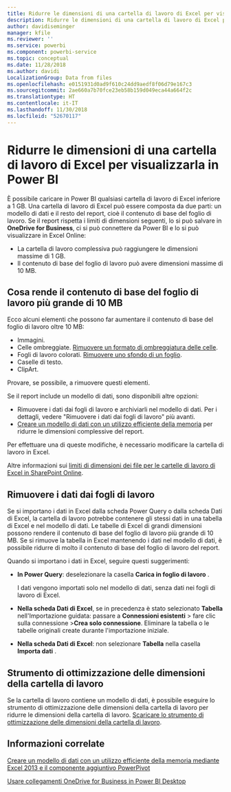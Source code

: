 ```yaml
---
title: Ridurre le dimensioni di una cartella di lavoro di Excel per visualizzarla in Power BI
description: Ridurre le dimensioni di una cartella di lavoro di Excel per visualizzarla in Power BI
author: davidiseminger
manager: kfile
ms.reviewer: ''
ms.service: powerbi
ms.component: powerbi-service
ms.topic: conceptual
ms.date: 11/28/2018
ms.author: davidi
LocalizationGroup: Data from files
ms.openlocfilehash: e0151931d0ad9f610c24dd9aedf8f06d79e167c3
ms.sourcegitcommit: 2ae660a7b70fce23eb58b159d049eca44a664f2c
ms.translationtype: HT
ms.contentlocale: it-IT
ms.lasthandoff: 11/30/2018
ms.locfileid: "52670117"
---
```

# <a name="reduce-the-size-of-an-excel-workbook-to-view-it-in-power-bi"></a>Ridurre le dimensioni di una cartella di lavoro di Excel per visualizzarla in Power BI
È possibile caricare in Power BI qualsiasi cartella di lavoro di Excel inferiore a 1 GB. Una cartella di lavoro di Excel può essere composta da due parti: un modello di dati e il resto del report, cioè il contenuto di base del foglio di lavoro. Se il report rispetta i limiti di dimensioni seguenti, lo si può salvare in **OneDrive for Business**, ci si può connettere da Power BI e lo si può visualizzare in Excel Online:

* La cartella di lavoro complessiva può raggiungere le dimensioni massime di 1 GB.
* Il contenuto di base del foglio di lavoro può avere dimensioni massime di 10 MB.

## <a name="what-makes-core-worksheet-contents-larger-than-10-mb"></a>Cosa rende il contenuto di base del foglio di lavoro più grande di 10 MB
Ecco alcuni elementi che possono far aumentare il contenuto di base del foglio di lavoro oltre 10 MB:

* Immagini.
* Celle ombreggiate. [Rimuovere un formato di ombreggiatura delle celle](https://support.office.com/article/Add-or-change-the-background-color-of-cells-ac10f131-b847-428f-b656-d65375fb815e).
* Fogli di lavoro colorati. [Rimuovere uno sfondo di un foglio](https://support.office.com/article/add-or-remove-a-sheet-background-3577a762-8450-4556-96a2-cc265abc00a8).
* Caselle di testo.
* ClipArt.

Provare, se possibile, a rimuovere questi elementi. 

Se il report include un modello di dati, sono disponibili altre opzioni: 

* Rimuovere i dati dai fogli di lavoro e archiviarli nel modello di dati. Per i dettagli, vedere "Rimuovere i dati dai fogli di lavoro" più avanti. 
* [Creare un modello di dati con un utilizzo efficiente della memoria](https://support.office.com/article/Create-a-memory-efficient-Data-Model-using-Excel-2013-and-the-Power-Pivot-add-in-951c73a9-21c4-46ab-9f5e-14a2833b6a70) per ridurre le dimensioni complessive del report.

Per effettuare una di queste modifiche, è necessario modificare la cartella di lavoro in Excel.

Altre informazioni sui [limiti di dimensioni dei file per le cartelle di lavoro di Excel in SharePoint Online](https://support.office.com/article/File-size-limits-for-workbooks-in-SharePoint-Online-9e5bc6f8-018f-415a-b890-5452687b325e).

## <a name="remove-data-from-worksheets"></a>Rimuovere i dati dai fogli di lavoro
Se si importano i dati in Excel dalla scheda Power Query o dalla scheda Dati di Excel, la cartella di lavoro potrebbe contenere gli stessi dati in una tabella di Excel e nel modello di dati. Le tabelle di Excel di grandi dimensioni possono rendere il contenuto di base del foglio di lavoro più grande di 10 MB. Se si rimuove la tabella in Excel mantenendo i dati nel modello di dati, è possibile ridurre di molto il contenuto di base del foglio di lavoro del report. 

Quando si importano i dati in Excel, seguire questi suggerimenti:

* **In Power Query**: deselezionare la casella **Carica in foglio di lavoro** .
  
  I dati vengono importati solo nel modello di dati, senza dati nei fogli di lavoro di Excel.
* **Nella scheda Dati di Excel**, se in precedenza è stato selezionato **Tabella** nell'Importazione guidata: passare a **Connessioni esistenti** \> fare clic sulla connessione \>**Crea solo connessione**. Eliminare la tabella o le tabelle originali create durante l'importazione iniziale.
* **Nella scheda Dati di Excel**: non selezionare **Tabella** nella casella **Importa dati** .

## <a name="workbook-size-optimizer"></a>Strumento di ottimizzazione delle dimensioni della cartella di lavoro
Se la cartella di lavoro contiene un modello di dati, è possibile eseguire lo strumento di ottimizzazione delle dimensioni della cartella di lavoro per ridurre le dimensioni della cartella di lavoro. [Scaricare lo strumento di ottimizzazione delle dimensioni della cartella di lavoro](https://www.microsoft.com/download/details.aspx?id=38793).

## <a name="related-info"></a>Informazioni correlate
[Creare un modello di dati con un utilizzo efficiente della memoria mediante Excel 2013 e il componente aggiuntivo PowerPivot](https://support.office.com/article/Create-a-memory-efficient-Data-Model-using-Excel-2013-and-the-Power-Pivot-add-in-951c73a9-21c4-46ab-9f5e-14a2833b6a70)

[Usare collegamenti OneDrive for Business in Power BI Desktop](desktop-use-onedrive-business-links.md)

